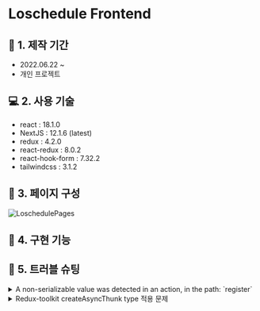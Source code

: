 # Loschedule Frontend

## :calendar: 1. 제작 기간
- 2022.06.22 ~
- 개인 프로젝트

## :computer: 2. 사용 기술
- react : 18.1.0 
- NextJS : 12.1.6 (latest)
- redux : 4.2.0
- react-redux : 8.0.2
- react-hook-form : 7.32.2
- tailwindcss : 3.1.2


## :hammer: 3. 페이지 구성
![LoschedulePages](https://user-images.githubusercontent.com/68040092/175569452-f77a49b2-67b8-4bc7-ba90-45886106a69f.png)

## :dart: 4. 구현 기능

## :rotating_light: 5. 트러블 슈팅

<details>
<summary>A non-serializable value was detected in an action, in the path: `register`</summary>
<div markdown="1">

```
redux는 직렬화 할 수 없는 값을 state, action에 넣지 않아야한다는 원칙을 가지고 있다.
그런데, 직렬화 할 수 없는 데이터를 처리해야하는 작업(로그인 과정)때문에, 해당 경고가 떴다.

예전에는 configureStore내에서 middleware로 getDefaultMiddleware 함수를 불러와 설정하는 방법을 사용했지만, 이제는 해당 방법 대신, middleware 키 값에 콜백함수를 작성하는 방법으로 변경되었는데, 이 때 매개변수가 getDefaultMiddleware다.

그래서, getDefaultMiddleware 함수 내에서 redux-persist에서 발생하는 각 액션들에 대한 직렬화 검사를 무시하는 코드를 작성하여 해결하였다.
```

</div>
</details>

<details>
<summary>Redux-toolkit createAsyncThunk type 적용 문제</summary>
<div markdown="1">

```
createAsyncThunk를 사용하여 Action을 만드는데 발생했던 문제다.
나는 type을 정확하게 지정하여 하고싶었고, thunk의 extra 변수를 타입에 추가하여 적용하려고 했다.
처음에는 dispatch를 할 때, extra 값을 같이 넣어서 보내는 건 줄 알았는데, 잘못 알고 있었다.

https://github.com/reduxjs/redux-thunk#injecting-a-custom-argument
위 예시와 같이, configureStore의 middleware 키 값에 대해 thunk 값을 추가해주면 되는 것이었다.
redux-thunk 패키지를 직접 사용하는게 아니라, redux-toolkit을 사용하다보니 문제를 찾는데 갈피를 못잡고 상당한 시간이 걸렸다.
createAsyncThunk를 통해 '내부적으로 redux-thunk를 지원'한다는 문구를 보고선 찾아보았고, 잘 적용할 수 있었다.
```

</div>
</details>